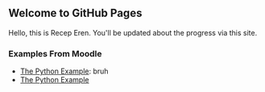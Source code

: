 ## Welcome to GitHub Pages

Hello, this is Recep Eren. You'll be updated about the progress via this site.

### Examples From Moodle 
* [The Python Example](https://github.com/BU-IE-423/fall-23-rerendurgut/blob/050122131f2f6e8cab9c2e8d707605e8fec69769/python_example_in_Jupyter_Notebook.html): bruh
* [The Python Example](python_example_in_Jupyter_Notebook.html)
    


